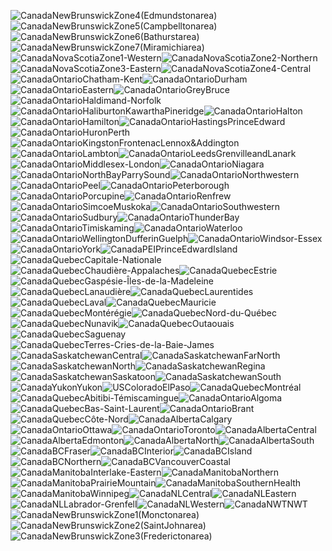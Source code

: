 ![CanadaNewBrunswickZone4(Edmundstonarea)](results/latest/CanadaNewBrunswickZone4(Edmundstonarea)/CanadaNewBrunswickZone4(Edmundstonarea)_prev.png)![CanadaNewBrunswickZone5(Campbelltonarea)](results/latest/CanadaNewBrunswickZone5(Campbelltonarea)/CanadaNewBrunswickZone5(Campbelltonarea)_prev.png)![CanadaNewBrunswickZone6(Bathurstarea)](results/latest/CanadaNewBrunswickZone6(Bathurstarea)/CanadaNewBrunswickZone6(Bathurstarea)_prev.png)![CanadaNewBrunswickZone7(Miramichiarea)](results/latest/CanadaNewBrunswickZone7(Miramichiarea)/CanadaNewBrunswickZone7(Miramichiarea)_prev.png)![CanadaNovaScotiaZone1-Western](results/latest/CanadaNovaScotiaZone1-Western/CanadaNovaScotiaZone1-Western_prev.png)![CanadaNovaScotiaZone2-Northern](results/latest/CanadaNovaScotiaZone2-Northern/CanadaNovaScotiaZone2-Northern_prev.png)![CanadaNovaScotiaZone3-Eastern](results/latest/CanadaNovaScotiaZone3-Eastern/CanadaNovaScotiaZone3-Eastern_prev.png)![CanadaNovaScotiaZone4-Central](results/latest/CanadaNovaScotiaZone4-Central/CanadaNovaScotiaZone4-Central_prev.png)![CanadaOntarioChatham-Kent](results/latest/CanadaOntarioChatham-Kent/CanadaOntarioChatham-Kent_prev.png)![CanadaOntarioDurham](results/latest/CanadaOntarioDurham/CanadaOntarioDurham_prev.png)![CanadaOntarioEastern](results/latest/CanadaOntarioEastern/CanadaOntarioEastern_prev.png)![CanadaOntarioGreyBruce](results/latest/CanadaOntarioGreyBruce/CanadaOntarioGreyBruce_prev.png)![CanadaOntarioHaldimand-Norfolk](results/latest/CanadaOntarioHaldimand-Norfolk/CanadaOntarioHaldimand-Norfolk_prev.png)![CanadaOntarioHaliburtonKawarthaPineridge](results/latest/CanadaOntarioHaliburtonKawarthaPineridge/CanadaOntarioHaliburtonKawarthaPineridge_prev.png)![CanadaOntarioHalton](results/latest/CanadaOntarioHalton/CanadaOntarioHalton_prev.png)![CanadaOntarioHamilton](results/latest/CanadaOntarioHamilton/CanadaOntarioHamilton_prev.png)![CanadaOntarioHastingsPrinceEdward](results/latest/CanadaOntarioHastingsPrinceEdward/CanadaOntarioHastingsPrinceEdward_prev.png)![CanadaOntarioHuronPerth](results/latest/CanadaOntarioHuronPerth/CanadaOntarioHuronPerth_prev.png)![CanadaOntarioKingstonFrontenacLennox&Addington](results/latest/CanadaOntarioKingstonFrontenacLennox&Addington/CanadaOntarioKingstonFrontenacLennox&Addington_prev.png)![CanadaOntarioLambton](results/latest/CanadaOntarioLambton/CanadaOntarioLambton_prev.png)![CanadaOntarioLeedsGrenvilleandLanark](results/latest/CanadaOntarioLeedsGrenvilleandLanark/CanadaOntarioLeedsGrenvilleandLanark_prev.png)![CanadaOntarioMiddlesex-London](results/latest/CanadaOntarioMiddlesex-London/CanadaOntarioMiddlesex-London_prev.png)![CanadaOntarioNiagara](results/latest/CanadaOntarioNiagara/CanadaOntarioNiagara_prev.png)![CanadaOntarioNorthBayParrySound](results/latest/CanadaOntarioNorthBayParrySound/CanadaOntarioNorthBayParrySound_prev.png)![CanadaOntarioNorthwestern](results/latest/CanadaOntarioNorthwestern/CanadaOntarioNorthwestern_prev.png)![CanadaOntarioPeel](results/latest/CanadaOntarioPeel/CanadaOntarioPeel_prev.png)![CanadaOntarioPeterborough](results/latest/CanadaOntarioPeterborough/CanadaOntarioPeterborough_prev.png)![CanadaOntarioPorcupine](results/latest/CanadaOntarioPorcupine/CanadaOntarioPorcupine_prev.png)![CanadaOntarioRenfrew](results/latest/CanadaOntarioRenfrew/CanadaOntarioRenfrew_prev.png)![CanadaOntarioSimcoeMuskoka](results/latest/CanadaOntarioSimcoeMuskoka/CanadaOntarioSimcoeMuskoka_prev.png)![CanadaOntarioSouthwestern](results/latest/CanadaOntarioSouthwestern/CanadaOntarioSouthwestern_prev.png)![CanadaOntarioSudbury](results/latest/CanadaOntarioSudbury/CanadaOntarioSudbury_prev.png)![CanadaOntarioThunderBay](results/latest/CanadaOntarioThunderBay/CanadaOntarioThunderBay_prev.png)![CanadaOntarioTimiskaming](results/latest/CanadaOntarioTimiskaming/CanadaOntarioTimiskaming_prev.png)![CanadaOntarioWaterloo](results/latest/CanadaOntarioWaterloo/CanadaOntarioWaterloo_prev.png)![CanadaOntarioWellingtonDufferinGuelph](results/latest/CanadaOntarioWellingtonDufferinGuelph/CanadaOntarioWellingtonDufferinGuelph_prev.png)![CanadaOntarioWindsor-Essex](results/latest/CanadaOntarioWindsor-Essex/CanadaOntarioWindsor-Essex_prev.png)![CanadaOntarioYork](results/latest/CanadaOntarioYork/CanadaOntarioYork_prev.png)![CanadaPEIPrinceEdwardIsland](results/latest/CanadaPEIPrinceEdwardIsland/CanadaPEIPrinceEdwardIsland_prev.png)![CanadaQuebecCapitale-Nationale](results/latest/CanadaQuebecCapitale-Nationale/CanadaQuebecCapitale-Nationale_prev.png)![CanadaQuebecChaudière-Appalaches](results/latest/CanadaQuebecChaudière-Appalaches/CanadaQuebecChaudière-Appalaches_prev.png)![CanadaQuebecEstrie](results/latest/CanadaQuebecEstrie/CanadaQuebecEstrie_prev.png)![CanadaQuebecGaspésie-Îles-de-la-Madeleine](results/latest/CanadaQuebecGaspésie-Îles-de-la-Madeleine/CanadaQuebecGaspésie-Îles-de-la-Madeleine_prev.png)![CanadaQuebecLanaudière](results/latest/CanadaQuebecLanaudière/CanadaQuebecLanaudière_prev.png)![CanadaQuebecLaurentides](results/latest/CanadaQuebecLaurentides/CanadaQuebecLaurentides_prev.png)![CanadaQuebecLaval](results/latest/CanadaQuebecLaval/CanadaQuebecLaval_prev.png)![CanadaQuebecMauricie](results/latest/CanadaQuebecMauricie/CanadaQuebecMauricie_prev.png)![CanadaQuebecMontérégie](results/latest/CanadaQuebecMontérégie/CanadaQuebecMontérégie_prev.png)![CanadaQuebecNord-du-Québec](results/latest/CanadaQuebecNord-du-Québec/CanadaQuebecNord-du-Québec_prev.png)![CanadaQuebecNunavik](results/latest/CanadaQuebecNunavik/CanadaQuebecNunavik_prev.png)![CanadaQuebecOutaouais](results/latest/CanadaQuebecOutaouais/CanadaQuebecOutaouais_prev.png)![CanadaQuebecSaguenay](results/latest/CanadaQuebecSaguenay/CanadaQuebecSaguenay_prev.png)![CanadaQuebecTerres-Cries-de-la-Baie-James](results/latest/CanadaQuebecTerres-Cries-de-la-Baie-James/CanadaQuebecTerres-Cries-de-la-Baie-James_prev.png)![CanadaSaskatchewanCentral](results/latest/CanadaSaskatchewanCentral/CanadaSaskatchewanCentral_prev.png)![CanadaSaskatchewanFarNorth](results/latest/CanadaSaskatchewanFarNorth/CanadaSaskatchewanFarNorth_prev.png)![CanadaSaskatchewanNorth](results/latest/CanadaSaskatchewanNorth/CanadaSaskatchewanNorth_prev.png)![CanadaSaskatchewanRegina](results/latest/CanadaSaskatchewanRegina/CanadaSaskatchewanRegina_prev.png)![CanadaSaskatchewanSaskatoon](results/latest/CanadaSaskatchewanSaskatoon/CanadaSaskatchewanSaskatoon_prev.png)![CanadaSaskatchewanSouth](results/latest/CanadaSaskatchewanSouth/CanadaSaskatchewanSouth_prev.png)![CanadaYukonYukon](results/latest/CanadaYukonYukon/CanadaYukonYukon_prev.png)![USColoradoElPaso](results/latest/USColoradoElPaso/USColoradoElPaso_prev.png)![CanadaQuebecMontréal](results/latest/CanadaQuebecMontréal/CanadaQuebecMontréal_prev.png)![CanadaQuebecAbitibi-Témiscamingue](results/latest/CanadaQuebecAbitibi-Témiscamingue/CanadaQuebecAbitibi-Témiscamingue_prev.png)![CanadaOntarioAlgoma](results/latest/CanadaOntarioAlgoma/CanadaOntarioAlgoma_prev.png)![CanadaQuebecBas-Saint-Laurent](results/latest/CanadaQuebecBas-Saint-Laurent/CanadaQuebecBas-Saint-Laurent_prev.png)![CanadaOntarioBrant](results/latest/CanadaOntarioBrant/CanadaOntarioBrant_prev.png)![CanadaQuebecCôte-Nord](results/latest/CanadaQuebecCôte-Nord/CanadaQuebecCôte-Nord_prev.png)![CanadaAlbertaCalgary](results/latest/CanadaAlbertaCalgary/CanadaAlbertaCalgary_prev.png)![CanadaOntarioOttawa](results/latest/CanadaOntarioOttawa/CanadaOntarioOttawa_prev.png)![CanadaOntarioToronto](results/latest/CanadaOntarioToronto/CanadaOntarioToronto_prev.png)![CanadaAlbertaCentral](results/latest/CanadaAlbertaCentral/CanadaAlbertaCentral_prev.png)![CanadaAlbertaEdmonton](results/latest/CanadaAlbertaEdmonton/CanadaAlbertaEdmonton_prev.png)![CanadaAlbertaNorth](results/latest/CanadaAlbertaNorth/CanadaAlbertaNorth_prev.png)![CanadaAlbertaSouth](results/latest/CanadaAlbertaSouth/CanadaAlbertaSouth_prev.png)![CanadaBCFraser](results/latest/CanadaBCFraser/CanadaBCFraser_prev.png)![CanadaBCInterior](results/latest/CanadaBCInterior/CanadaBCInterior_prev.png)![CanadaBCIsland](results/latest/CanadaBCIsland/CanadaBCIsland_prev.png)![CanadaBCNorthern](results/latest/CanadaBCNorthern/CanadaBCNorthern_prev.png)![CanadaBCVancouverCoastal](results/latest/CanadaBCVancouverCoastal/CanadaBCVancouverCoastal_prev.png)![CanadaManitobaInterlake-Eastern](results/latest/CanadaManitobaInterlake-Eastern/CanadaManitobaInterlake-Eastern_prev.png)![CanadaManitobaNorthern](results/latest/CanadaManitobaNorthern/CanadaManitobaNorthern_prev.png)![CanadaManitobaPrairieMountain](results/latest/CanadaManitobaPrairieMountain/CanadaManitobaPrairieMountain_prev.png)![CanadaManitobaSouthernHealth](results/latest/CanadaManitobaSouthernHealth/CanadaManitobaSouthernHealth_prev.png)![CanadaManitobaWinnipeg](results/latest/CanadaManitobaWinnipeg/CanadaManitobaWinnipeg_prev.png)![CanadaNLCentral](results/latest/CanadaNLCentral/CanadaNLCentral_prev.png)![CanadaNLEastern](results/latest/CanadaNLEastern/CanadaNLEastern_prev.png)![CanadaNLLabrador-Grenfell](results/latest/CanadaNLLabrador-Grenfell/CanadaNLLabrador-Grenfell_prev.png)![CanadaNLWestern](results/latest/CanadaNLWestern/CanadaNLWestern_prev.png)![CanadaNWTNWT](results/latest/CanadaNWTNWT/CanadaNWTNWT_prev.png)![CanadaNewBrunswickZone1(Monctonarea)](results/latest/CanadaNewBrunswickZone1(Monctonarea)/CanadaNewBrunswickZone1(Monctonarea)_prev.png)![CanadaNewBrunswickZone2(SaintJohnarea)](results/latest/CanadaNewBrunswickZone2(SaintJohnarea)/CanadaNewBrunswickZone2(SaintJohnarea)_prev.png)![CanadaNewBrunswickZone3(Frederictonarea)](results/latest/CanadaNewBrunswickZone3(Frederictonarea)/CanadaNewBrunswickZone3(Frederictonarea)_prev.png)